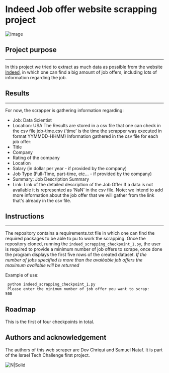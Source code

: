 # Indeed Job offer website scrapping project


![image](https://user-images.githubusercontent.com/93139204/156459023-a6cfaa74-d43d-4c27-992a-9f21f1e40ab3.png)



## Project purpose 
---
In this project we tried to extract as much data as possible from the website [Indeed](https://www.indeed.com/jobs?q=Data%20Scientist&l=United%20States&vjk=92ecfcf3e426868a), in which one can find a big amount of job offers, including lots of information regarding the job.

## Results
---
For now, the scrapper is gathering information regarding:
-	Job: 		Data Scientist
-	Location: 	USA
The Results are stored in a csv file that one can check in the csv file job-time.csv (‘time’ is the time the scrapper was executed in format YYMMDD-HHMM)
Information gathered in the csv file for each job offer:
-	Title
-	Company
-	Rating of the company
-	Location
-	Salary (in dollar per year - if provided by the company)
-	Job Type (Full-Time, part-time, etc… - if provided by the company)
-	Summary: Job Description Summary
-	Link: Link of the detailed description of the Job Offer
If a data is not available it is represented as ‘NaN’ in the csv file.
Note: we intend to add more information about the job offer that we will gather from the link that's already in the csv file.



## Instructions 
---
The repository contains a requirements.txt file in which one can find the required packages to be able to pu to work the scrapping. 
Once the repository cloned, running the ```indeed_scrapping_checkpoint_1.py```, the user is required to provide a minimum number of job offers to scrape, once done the program displays the first five rows of the created dataset. 
*If the number of jobs specified is more than the avaiòable job offers the maximum available will be returned*

Example of use: 
```bash
 python indeed_scrapping_checkpoint_1.py
 Please enter the minimum number of job offer you want to scrap: 
500
```

 ## Roadmap
This is the first of four checkpoints in total. 

## Authors and acknowledgement 
The authors of this web scraper are Dov Chriqui and Samuel Nataf.
It is part of the Israel Tech Challenge first project.



![N|Solid](https://encrypted-tbn0.gstatic.com/images?q=tbn:ANd9GcQypgIpsSV7mTbOAPAwGwxJ3o0n5lZTelnfeQ&usqp=CAU)


